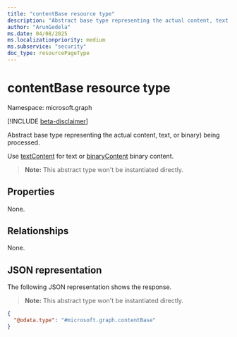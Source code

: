 ```yaml
---
title: "contentBase resource type"
description: "Abstract base type representing the actual content, text, or binary being processed."
author: "ArunGedela"
ms.date: 04/08/2025
ms.localizationpriority: medium
ms.subservice: "security"
doc_type: resourcePageType
---
```


# contentBase resource type

Namespace: microsoft.graph

[!INCLUDE [beta-disclaimer](../../includes/beta-disclaimer.md)]

Abstract base type representing the actual content, text, or binary) being processed.

Use [textContent](../resources/textcontent.md) for text or [binaryContent](../resources/binarycontent.md) binary content.

> **Note:** This abstract type won't be instantiated directly.

## Properties

None.

## Relationships

None.

## JSON representation

The following JSON representation shows the response. 
> **Note:** This abstract type won't be instantiated directly.
<!-- {
  "blockType": "resource",
  "abstract": true,
  "@odata.type": "microsoft.graph.contentBase",
  "openType": false
}-->
``` json
{
  "@odata.type": "#microsoft.graph.contentBase"
}
```

